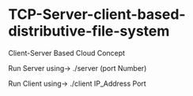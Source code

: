 # TCP-Server-client-based-distributive-file-system
Client-Server Based Cloud Concept

Run Server using->
./server (port Number)

Run Client using->
./client IP_Address Port
